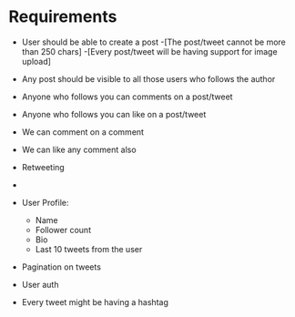 # Requirements

- User should be able to create a post
    -[The post/tweet cannot be more than 250 chars]
    -[Every post/tweet will be having support for image upload]

- Any post should be visible to all those users who follows the author
- Anyone who follows you can comments on a post/tweet
- Anyone who follows you can like on a post/tweet
- We can comment on a comment 
- We can like any comment also
- Retweeting
- 

- User Profile:
    - Name
    - Follower count
    - Bio
    - Last 10 tweets from the user

- Pagination on tweets
- User auth 
 
- Every tweet might be having a hashtag